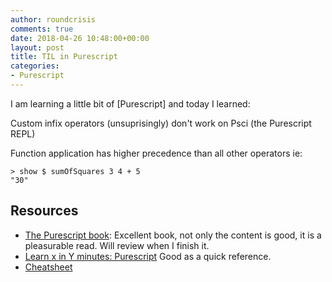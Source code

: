 ```yaml
---
author: roundcrisis
comments: true
date: 2018-04-26 10:48:00+00:00
layout: post
title: TIL in Purescript
categories:
- Purescript
---
```


I am learning a little bit of [Purescript] and today I learned:

Custom infix operators (unsuprisingly) don't work on Psci (the Purescript REPL)

Function application has higher precedence than all other operators
ie: 
```
> show $ sumOfSquares 3 4 + 5
"30"
```

## Resources
 
* [The Purescript book](https://leanpub.com/purescript/read#leanpub-auto-test-early-test-often): Excellent book, not only the content is good, it is a pleasurable read. Will review when I finish it.
* [Learn x in Y minutes: Purescript](https://learnxinyminutes.com/docs/purescript/) Good as a quick reference.
* [Cheatsheet](https://github.com/joshburgess/purescript-cheat-sheet)
